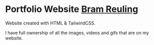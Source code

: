 # Portfolio Website [Bram Reuling](https://bramreuling.com)

Website created with HTML & TailwindCSS.

I have full ownership of all the images, videos and gifs that are on my website.
